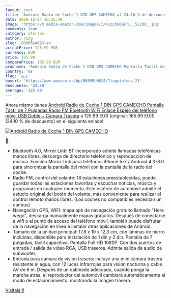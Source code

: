 ```yaml
---
layout: post
title: 'Android Radio de Coche 1 DIN GPS CAMECHO al 24.10 % de descuento'
date: 2020-12-24 16:35:49
image: 'https://m.media-amazon.com/images/I/41cLhCOGFrL._SL200_.jpg'
comments: true
category: ofertas
author: ring
slug: 'B08M5LW62J-es'
actualPrice: 125.99 EUR
currency: EUR
price: 125.99
comparePrice: 165.99 EUR
prodname: 'Android Radio de Coche 1 DIN GPS CAMECHO Pantalla Táctil de 7 Pulgadas Radio FM Bluetooth WiFi Enlace Espejo del teléfono móvil USB Doble + Cámara Trasera'
country: 'es'
flag: '🇪🇸'
buyurl: 'https://www.amazon.es/dp/B08M5LW62J/?tag=tolees-21'
descuento: '24.10'
average: '125.99'
---
```


Ahora mismo tienes [Android Radio de Coche 1 DIN GPS CAMECHO Pantalla Táctil de 7 Pulgadas Radio FM Bluetooth WiFi Enlace Espejo del teléfono móvil USB Doble + Cámara Trasera](https://www.amazon.es/dp/B08M5LW62J/?tag=tolees-21) a 125.99 EUR (original: 165.99 EUR) (24.10 %  de descuento) en el siguiente enlace!

[![Android Radio de Coche 1 DIN GPS CAMECHO](https://m.media-amazon.com/images/I/41cLhCOGFrL._SL200_.jpg)](https://www.amazon.es/dp/B08M5LW62J/?tag=tolees-21)

🔎:

- Bluetooth 4.0, Mirror Link: BT incorporado admite llamadas telefónicas manos libres, descarga de directorio telefónico y reproducción de música. Función Mirror Link para teléfonos iPhone 5-7 / Android 4.0-8.0 para sincronizar la pantalla del móvil con la pantalla de la radio del coche.
- Radio FM, control del volante: 18 estaciones preestablecidas, puede guardar todas las estaciones favoritas y escuchar noticias, música y programas en cualquier momento. Este estéreo de automóvil admite el estudio original del botón del volante, más conveniente para realizar el control remoto manos libres. (Los coches no compatibles necesitan un canbus)
- Navegación GPS, WIFI: mapa apk de navegación gratuito llamado "Here wego", descarga manualmente mapas gratuitos. Después de conectarse a wifi o al punto de acceso del teléfono móvil, también puede disfrutar de la navegación en línea e instalar otras aplicaciones de Android.
- Tamaño de la unidad principal: 17,8 x 10 x 12,3 cm, con láminas de hierro incluidas, disponible para instalación de 1 din y 2 din. Pantalla de 7 pulgadas, táctil capacitiva. Pantalla Full HD 1080P. Con dos puertos de entrada / salida de video RCA, USB traseros. Admite salida de audio de subwoofer.
- Entrada para cámara de visión trasera: incluye una mini cámara trasera resistente al agua, con 12 luces infrarrojas para visión nocturna y cable AV de 6 m. Después de un cableado adecuado, cuando ponga la marcha atrás, el reproductor del automóvil cambiará automáticamente al modo de estacionamiento, mostrando la imagen trasera.

[Visítala!!!](https://www.amazon.es/dp/B08M5LW62J/?tag=tolees-21)
